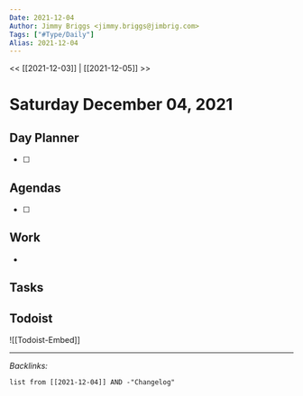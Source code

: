 ```yaml
---
Date: 2021-12-04
Author: Jimmy Briggs <jimmy.briggs@jimbrig.com>
Tags: ["#Type/Daily"]
Alias: 2021-12-04
---
```


<< [[2021-12-03]] | [[2021-12-05]] >>

# Saturday December 04, 2021

## Day Planner

- [ ] 

## Agendas

- [ ] 

## Work

- 

## Tasks

## Todoist

![[Todoist-Embed]]

***

*Backlinks:*

```dataview
list from [[2021-12-04]] AND -"Changelog"
```